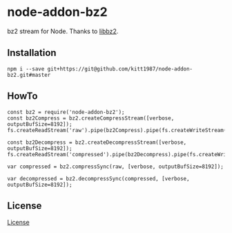 # node-addon-bz2

bz2 stream for Node. Thanks to [libbz2](http://www.bzip.org/).

## Installation

`npm i --save git+https://git@github.com/kitt1987/node-addon-bz2.git#master`

## HowTo
```
const bz2 = require('node-addon-bz2');
const bz2Compress = bz2.createCompressStream([verbose, outputBufSize=8192]);
fs.createReadStream('raw').pipe(bz2Compress).pipe(fs.createWriteStream('compressed'));

const bz2Decompress = bz2.createDecompressStream([verbose, outputBufSize=8192]);
fs.createReadStream('compressed').pipe(bz2Decompress).pipe(fs.createWriteStream('raw'));

var compressed = bz2.compressSync(raw, [verbose, outputBufSize=8192]);

var decompressed = bz2.decompressSync(compressed, [verbose, outputBufSize=8192]);
```

## License
[License](https://github.com/kitt1987/node-addon-bz2/tree/master/libbzip2/LICENSE)